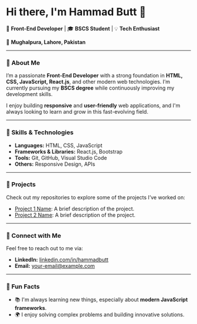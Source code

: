 # Hi there, I'm Hammad Butt 👋

🚀 **Front-End Developer** | 🎓 **BSCS Student** | 💡 **Tech Enthusiast**

📍 **Mughalpura, Lahore, Pakistan**

---

### 🔹 About Me

I’m a passionate **Front-End Developer** with a strong foundation in **HTML, CSS, JavaScript, React.js**, and other modern web technologies. I’m currently pursuing my **BSCS degree** while continuously improving my development skills.

I enjoy building **responsive** and **user-friendly** web applications, and I'm always looking to learn and grow in this fast-evolving field.

---

### 🔹 Skills & Technologies

- **Languages:** HTML, CSS, JavaScript
- **Frameworks & Libraries:** React.js, Bootstrap
- **Tools:** Git, GitHub, Visual Studio Code
- **Others:** Responsive Design,  APIs

---

### 🔹 Projects

Check out my repositories to explore some of the projects I’ve worked on:

- [Project 1 Name](https://github.com/Hammad-Butt/TBS-Total-Business-Solutions-Portfolio-): A brief description of the project.
- [Project 2 Name](https://github.com/Hammad-Butt/To-Do-list-app): A brief description of the project.

---

### 🔹 Connect with Me

Feel free to reach out to me via:

- **LinkedIn:** [linkedin.com/in/hammadbutt](https://linkedin.com/in/hammadbutt)
- **Email:** [your-email@example.com](mailto:hammadbuttyk2@gmail.com)

---

### 🔹 Fun Facts

- 📚 I'm always learning new things, especially about **modern JavaScript frameworks**.
- 🌍 I enjoy solving complex problems and building innovative solutions.
